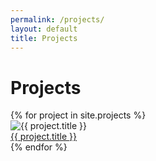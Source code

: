```yaml
---
permalink: /projects/
layout: default
title: Projects
---
```

# Projects

<div class="row">
  {% for project in site.projects %}
    <div class="column">
      <img src="../assets/images/projects/{{ project.name }}.jpg" class="listimg" alt="{{ project.title }}" title="{{ project.sound }}">
      <a href= "{{ project.url }}">
        <div class="overlay">
          <div class="text">{{ project.title }}</div>
        </div>
      </a>
    </div>
  {% endfor %}
</div>





